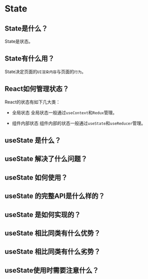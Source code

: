 # State

## State是什么？

State是状态。

## State有什么用？

State决定页面的`UI渲染内容`与页面的`行为`。

## React如何管理状态？

React的状态有如下几大类：

- 全局状态
    全局状态一般通过`useContext`和`Redux`管理。

- 组件内部状态
    组件内部的状态一般通过`useState`和`useReducer`管理。

## useState 是什么？

## useState 解决了什么问题？

## useState 如何使用？

## useState 的完整API是什么样的？

## useState 是如何实现的？

## useState 相比同类有什么优势？

## useState 相比同类有什么劣势？

## useState使用时需要注意什么？

